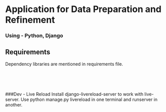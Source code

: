# Application for Data Preparation and Refinement
### Using - Python, Django

## Requirements
Dependency libraries are mentioned in requirements file.

<br/>
<br/>
<br/>

###Dev - Live Reload
Install django-livereload-server to work with live-server.
Use python manage.py livereload in one terminal and runserver in another.